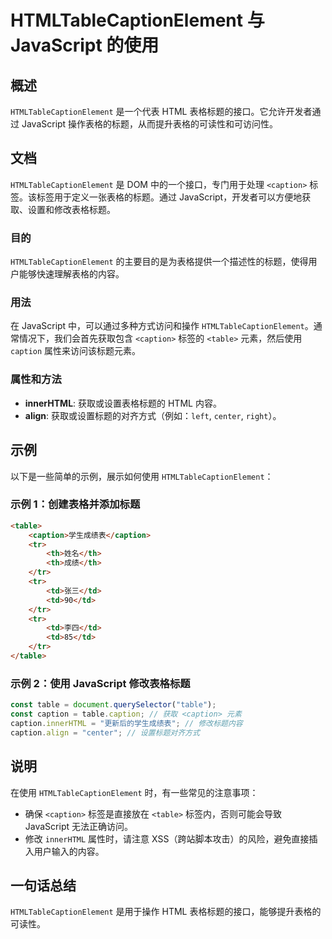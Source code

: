<!--
Meta Description: # HTMLTableCaptionElement 与 JavaScript 的使用 ## 概述 `HTMLTableCaptionElement` 是一个代表 HTML 表格标题的接口。它允许开发者通过 JavaScript 操作表格的标题，从而提升表格的可读性和可访问性。 ## 文档 `HTML...
Meta Keywords: caption, htmltablecaptionelement, javascript, table, html
-->

# HTMLTableCaptionElement 与 JavaScript 的使用

## 概述
`HTMLTableCaptionElement` 是一个代表 HTML 表格标题的接口。它允许开发者通过 JavaScript 操作表格的标题，从而提升表格的可读性和可访问性。

## 文档
`HTMLTableCaptionElement` 是 DOM 中的一个接口，专门用于处理 `<caption>` 标签。该标签用于定义一张表格的标题。通过 JavaScript，开发者可以方便地获取、设置和修改表格标题。

### 目的
`HTMLTableCaptionElement` 的主要目的是为表格提供一个描述性的标题，使得用户能够快速理解表格的内容。

### 用法
在 JavaScript 中，可以通过多种方式访问和操作 `HTMLTableCaptionElement`。通常情况下，我们会首先获取包含 `<caption>` 标签的 `<table>` 元素，然后使用 `caption` 属性来访问该标题元素。

### 属性和方法
- **innerHTML**: 获取或设置表格标题的 HTML 内容。
- **align**: 获取或设置标题的对齐方式（例如：`left`, `center`, `right`）。

## 示例
以下是一些简单的示例，展示如何使用 `HTMLTableCaptionElement`：

### 示例 1：创建表格并添加标题
```html
<table>
    <caption>学生成绩表</caption>
    <tr>
        <th>姓名</th>
        <th>成绩</th>
    </tr>
    <tr>
        <td>张三</td>
        <td>90</td>
    </tr>
    <tr>
        <td>李四</td>
        <td>85</td>
    </tr>
</table>
```

### 示例 2：使用 JavaScript 修改表格标题
```javascript
const table = document.querySelector("table");
const caption = table.caption; // 获取 <caption> 元素
caption.innerHTML = "更新后的学生成绩表"; // 修改标题内容
caption.align = "center"; // 设置标题对齐方式
```

## 说明
在使用 `HTMLTableCaptionElement` 时，有一些常见的注意事项：
- 确保 `<caption>` 标签是直接放在 `<table>` 标签内，否则可能会导致 JavaScript 无法正确访问。
- 修改 `innerHTML` 属性时，请注意 XSS（跨站脚本攻击）的风险，避免直接插入用户输入的内容。

## 一句话总结
`HTMLTableCaptionElement` 是用于操作 HTML 表格标题的接口，能够提升表格的可读性。
